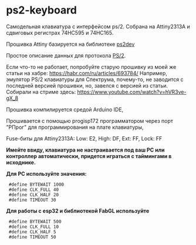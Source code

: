 # ps2-keyboard
Самодельная клавиатура с интерфейсом ps/2.
Собрана на Attiny2313A и сдвиговых регистрах 74HC595 и 74HC165.

Прошивка Attiny базируется на библиотеке [ps2dev](https://github.com/Harvie/ps2dev)

Простое описание данных для протокола [PS/2](https://marsohod.org/11-blog/57-ps2proto).

Если что-то не работает, попробуйте старую прошивку из моей же статьи на хабре:
https://habr.com/ru/articles/693784/
Например, эмулятор PS/2 клавиатуры для Спектрума, почему-то, не заводится с последней версией прошивки, но, завелся с версией из статьи.
Собирали на стриме здесь: https://www.youtube.com/watch?v=hVR3ve-gX_8

Прошивка компилируется средой Arduino IDE,

Прошивается с помощью progisp172 программатором через порт "РПрог" для программирования на плате клавиатуры,

Fuse-биты для Attiny2313A: 
Low: E2, High: DF, Ext: FF, Lock: FF


**Имейте ввиду, клавиатура не настраивается под ваш PC или контроллер автоматически,
придется играться с таймингами в исходнике.**

**Для PC используйте значения:**
```
 #define BYTEWAIT 1000
 #define CLK_FULL 40 
 #define CLK_HALF 20
 #define TIMEOUT 30
```

**Для работы с esp32 и библиотекой FabGL используйте**
```
 #define BYTEWAIT 500
 #define CLK_FULL 10 
 #define CLK_HALF 5
 #define TIMEOUT 50
```
